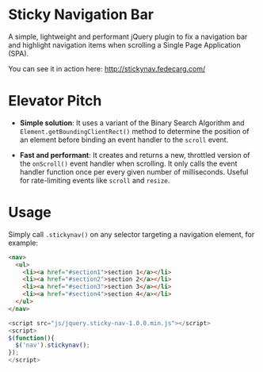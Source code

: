 # Sticky Navigation Bar
A simple, lightweight and performant jQuery plugin to fix a navigation bar and highlight navigation items when scrolling a Single Page Application (SPA).

You can see it in action here: http://stickynav.fedecarg.com/

# Elevator Pitch
* **Simple solution**: It uses a variant of the Binary Search Algorithm and `Element.getBoundingClientRect()` method to determine the position of an element before binding an event handler to the `scroll` event.

* **Fast and performant**: It creates and returns a new, throttled version of the `onScroll()` event handler when scrolling. It only calls the event handler function once per every given number of milliseconds. Useful for rate-limiting events like `scroll` and `resize`.

# Usage
Simply call `.stickynav()` on any selector targeting a navigation element, for example:

```html
<nav>
  <ul>
    <li><a href="#section1">section 1</a></li>
    <li><a href="#section2">section 2</a></li>
    <li><a href="#section3">section 3</a></li>
    <li><a href="#section4">section 4</a></li>
  </ul>
</nav>
```

```javascript
<script src="js/jquery.sticky-nav-1.0.0.min.js"></script>
<script>
$(function(){
  $('nav').stickynav();
});
</script>
```
